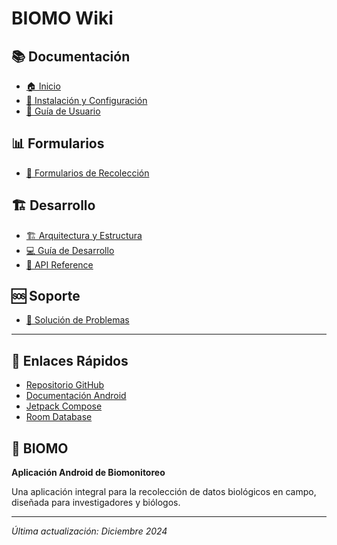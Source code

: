 # BIOMO Wiki

## 📚 Documentación

- [🏠 Inicio](Home)
- [🚀 Instalación y Configuración](Instalación-y-Configuración)
- [👤 Guía de Usuario](Guía-de-Usuario)

## 📊 Formularios

- [📝 Formularios de Recolección](Formularios-de-Recolección)

## 🏗️ Desarrollo

- [🏗️ Arquitectura y Estructura](Arquitectura-y-Estructura)
- [💻 Guía de Desarrollo](Guía-de-Desarrollo)
- [🔧 API Reference](API-Reference)

## 🆘 Soporte

- [🐛 Solución de Problemas](Solución-de-Problemas)

---

## 🔗 Enlaces Rápidos

- [Repositorio GitHub](https://github.com/tu-usuario/biomo)
- [Documentación Android](https://developer.android.com/)
- [Jetpack Compose](https://developer.android.com/jetpack/compose)
- [Room Database](https://developer.android.com/training/data-storage/room)

## 📱 BIOMO

**Aplicación Android de Biomonitoreo**

Una aplicación integral para la recolección de datos biológicos en campo, diseñada para investigadores y biólogos.

---

*Última actualización: Diciembre 2024*
